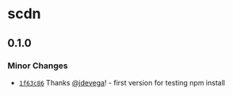 # scdn

## 0.1.0

### Minor Changes

- [`1f63c86`](https://github.com/jdevega/smartcdn/commit/1f63c86053ab3539f72912172beda1cb584ed764) Thanks [@jdevega](https://github.com/jdevega)! - first version for testing npm install
